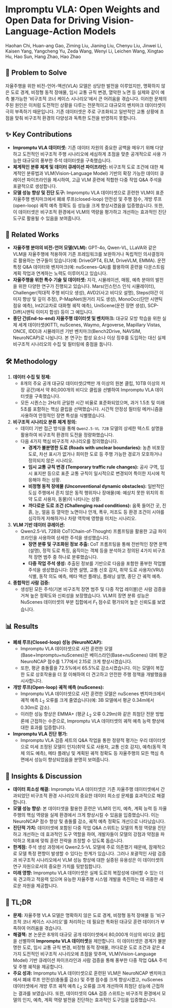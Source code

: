 # Impromptu VLA: Open Weights and Open Data for Driving Vision-Language-Action Models

Haohan Chi, Huan-ang Gao, Ziming Liu, Jianing Liu, Chenyu Liu, Jinwei Li, Kaisen Yang, Yangcheng Yu, Zeda Wang, Wenyi Li, Leichen Wang, Xingtao Hu, Hao Sun, Hang Zhao, Hao Zhao

## 🧩 Problem to Solve

자율주행을 위한 비전-언어-액션(VLA) 모델은 상당한 발전을 이루었지만, 명확하지 않은 도로 경계, 비정형 동적 장애물, 임시 교통 규칙 변경, 열악한 노면 등 실제와 같이 예측 불가능한 '비구조적 코너 케이스 시나리오'에서 큰 어려움을 겪습니다. 이러한 문제의 주된 원인은 이처럼 도전적인 상황을 다루는 전문적이고 대규모의 벤치마크 데이터셋이 극히 부족하기 때문입니다. 기존 데이터셋은 주로 구조화되고 일반적인 교통 상황에 초점을 맞춰 비구조적 환경의 다양성과 독특한 도전을 반영하지 못합니다.

## ✨ Key Contributions

- **Impromptu VLA 데이터셋:** 기존 데이터 자원의 중요한 공백을 메우기 위해 다양하고 도전적인 비구조적 주행 시나리오에 세심하게 초점을 맞춘 공개적으로 사용 가능한 대규모의 풍부한 주석 데이터셋을 구축했습니다.
- **체계적인 분류 체계 및 데이터 큐레이션 파이프라인:** 비구조적 도로 조건에 대한 체계적인 분류법과 VLM(Vision-Language Model) 기반의 확장 가능한 데이터 큐레이션 파이프라인을 제시하여, 고급 VLM 훈련에 적합한 다중 작업 Q&A 주석을 포괄적으로 생성합니다.
- **모델 성능 향상 및 진단 도구:** Impromptu VLA 데이터셋으로 훈련한 VLM이 표준 자율주행 벤치마크에서 폐쇄 루프(closed-loop) 안전성 및 주행 점수, 개방 루프(open-loop) 궤적 예측 정확도 등 성능을 크게 향상시켰음을 입증했습니다. 또한, 이 데이터셋은 비구조적 환경에서 VLM의 역량을 평가하고 개선하는 효과적인 진단 도구로 활용될 수 있음을 보여줍니다.

## 📎 Related Works

- **자율주행 분야의 비전-언어 모델(VLM):** GPT-4o, Qwen-VL, LLaVA와 같은 VLM을 자율주행에 적용하여 기존 프레임워크를 보완하거나 독립적인 의사결정자로 활용하는 연구들이 있습니다(예: DriveGPT4, ELM, DriveVLM, EMMA). 운전 특정 Q&A 데이터와 벤치마크(예: nuScenes-QA)를 활용하여 훈련을 다운스트림 계획 작업과 연계하는 노력도 이루어지고 있습니다.
- **자율주행을 위한 특수 기술 및 데이터셋:** 지각, 시뮬레이션, 매핑, 예측 분야의 발전을 위한 다양한 연구가 진행되고 있습니다. Mars(인스턴스 인식 시뮬레이터), Challenger(적대적 주행 비디오 생성), AVD2(사고 비디오 설명), Steps(야간 이미지 향상 및 깊이 추정), P-MapNet(원거리 지도 생성), MonoOcc(단안 시맨틱 점유 예측), Int2(교차로 대화형 궤적 예측), UniScene(운전 장면 생성), SCP-Diff(시맨틱 이미지 합성) 등이 그 예입니다.
- **종단 간(End-to-end) 자율주행 데이터셋 및 벤치마크:** 대규모 모방 학습을 위한 실제 세계 데이터셋(KITTI, nuScenes, Waymo, Argoverse, Mapillary Vistas, ONCE, IDD)과 시뮬레이션 기반 벤치마크(Bench2Drive, NAVSIM, NeuroNCAP)로 나뉩니다. 본 연구는 합성 요소나 이상 징후를 도입하는 대신 실제 비구조적 시나리오의 수집 및 필터링에 중점을 둡니다.

## 🛠️ Methodology

1. **데이터 수집 및 정제:**
   - 8개의 주요 공개 대규모 데이터셋(2백만 개 이상의 원본 클립, 10TB 이상의 저장 공간)에서 약 80,000개의 비디오 클립을 선별하여 Impromptu VLA 데이터셋을 구축했습니다.
   - 모든 시퀀스는 2Hz의 균일한 시간 비율로 표준화되었으며, 과거 1.5초 및 미래 5초를 포함하는 핵심 클립을 선택했습니다. 시간적 안정성 필터링 메커니즘을 사용하여 안정적인 장면 특성을 식별했습니다.
2. **비구조적 시나리오 분류 체계 정의:**
   - 데이터 기반 접근 방식을 통해 `Qwen2.5-VL 72B` 모델의 상세한 텍스트 설명을 활용하여 비구조적 환경의 도전을 정량화했습니다.
   - 다음 4가지 핵심 비구조적 시나리오를 정의했습니다.
     - **경계가 불분명한 도로 (Roads with unclear boundaries):** 농촌 비포장도로, 차선 표시가 없거나 희미한 도로 등 주행 가능한 경로가 모호하거나 정의되지 않은 시나리오.
     - **임시 교통 규칙 변경 (Temporary traffic rule changes):** 공사 구역, 임시 표지판 등으로 표준 교통 규칙이 일시적으로 변경되어 특이한 지시에 적응해야 하는 상황.
     - **비정형 동적 장애물 (Unconventional dynamic obstacles):** 일반적인 도심 주행에서 흔치 않은 동적 행위자나 장애물(예: 예상치 못한 위치의 취약 도로 사용자, 동물)이 나타나는 상황.
     - **까다로운 도로 조건 (Challenging road conditions):** 움푹 들어간 곳, 진흙, 눈, 얼음 등 열악한 노면이나 안개, 폭우, 저조도 등 환경 조건이 시야를 심각하게 저해하거나 차량 역학에 영향을 미치는 시나리오.
3. **VLM 기반 데이터 큐레이션:**
   - Qwen2.5-VL 72B와 CoT(Chain-of-Thought) 프롬프팅을 활용한 고급 파이프라인을 사용하여 상세한 주석을 생성했습니다.
     - **장면 분류 및 구조화된 정보 추출:** CoT 프롬프팅을 통해 전반적인 장면 문맥(설명), 정적 도로 특징, 움직이는 객체 등을 분석하고 정의된 4가지 비구조적 장면 범주 중 하나로 분류했습니다.
     - **다중 작업 주석 생성:** 추출된 정보를 기반으로 다음을 포함한 풍부한 작업별 주석을 생성했습니다: 장면 설명, 교통 신호 감지, 취약 도로 사용자(VRU) 식별, 동작 의도 예측, 메타 액션 플래닝, 플래닝 설명, 종단 간 궤적 예측.
4. **종합적인 사람 검증:**
   - 생성된 모든 주석(기본 비구조적 장면 범주 및 다중 작업 레이블)은 사람 검증을 거쳐 높은 정확도와 신뢰성을 보장했습니다. VLM의 장면 분류 성능은 NuScenes 데이터셋의 부분 집합에서 $F_1$ 점수로 평가되어 높은 신뢰도를 보였습니다.

## 📊 Results

- **폐쇄 루프(Closed-loop) 성능 (NeuroNCAP):**
  - Impromptu VLA 데이터셋으로 사전 훈련한 모델(Base+Impromptu+nuScenes)은 베이스라인(Base+nuScenes) 대비 평균 NeuroNCAP 점수를 1.77에서 2.15로 크게 향상시켰습니다.
  - 또한, 평균 충돌률을 72.5%에서 65.5%로 감소시켰습니다. 이는 모델이 복잡한 도로 상호작용을 더 잘 이해하여 더 견고하고 안전한 주행 정책을 개발했음을 시사합니다.
- **개방 루프(Open-loop) 궤적 예측 (nuScenes):**
  - Impromptu VLA 데이터셋으로 사전 훈련한 모델은 nuScenes 벤치마크에서 궤적 예측 $L_2$ 오류를 크게 줄였습니다(예: 3B 모델에서 평균 0.34m에서 0.30m로 감소).
  - 이러한 성능 향상은 EMMA+ (평균 $L_2$ 오류 0.29m)와 같은 최첨단 전문 방법론에 근접하는 수준으로, Impromptu VLA 데이터셋의 궤적 예측 능력 향상에 대한 효과를 입증합니다.
- **Impromptu VLA 진단 평가:**
  - Impromptu VLA 검증 세트의 Q&A 작업을 통한 정량적 평가는 우리 데이터셋으로 미세 조정된 모델이 인지(취약 도로 사용자, 교통 신호 감지), 예측(동적 객체 의도 예측), 메타 플래닝 및 계획된 궤적 정확도 등 자율주행의 모든 핵심 측면에서 성능이 향상되었음을 분명히 보여줍니다.

## 🧠 Insights & Discussion

- **데이터 희소성 해결:** Impromptu VLA 데이터셋은 기존 자율주행 데이터셋에서 간과되었던 비구조적 환경 시나리오의 중요한 데이터 희소성 문제를 효과적으로 해결합니다.
- **모델 성능 향상:** 본 데이터셋을 활용한 훈련은 VLM의 인지, 예측, 계획 능력 등 자율주행의 핵심 역량을 실제 환경에서 크게 향상시킬 수 있음을 입증했습니다. 이는 NeuroNCAP 점수 향상 및 충돌률 감소, 궤적 예측 정확도 개선으로 나타났습니다.
- **진단적 가치:** 데이터셋에 포함된 다중 작업 Q&A 스위트는 모델의 특정 역량을 진단하고 개선하는 데 효과적인 도구 역할을 하여, 개발자들이 모델의 강점과 약점을 파악하고 목표에 맞춰 훈련 전략을 조정할 수 있도록 돕습니다.
- **한계점:** 주석 생성 과정에서 Qwen2.5-VL 모델에 주로 의존했기 때문에, 잠재적으로 모델 특정 편향이 발생할 수 있다는 한계가 있습니다. 그러나 포괄적인 사람 검증과 비구조적 시나리오에서 VLM 성능 향상에 대한 실증된 유용성은 이 데이터셋의 연구 자원으로서의 중요한 가치를 뒷받침합니다.
- **미래 영향:** Impromptu VLA 데이터셋은 실제 도로의 복잡성에 대비할 수 있는 더욱 견고하고 적응력 있으며 유능한 자율주행 시스템 개발을 촉진하는 데 귀중한 새로운 자원을 제공합니다.

## 📌 TL;DR

- **문제:** 자율주행 VLA 모델은 명확하지 않은 도로 경계, 비정형 동적 장애물 등 '비구조적 코너 케이스 시나리오'를 처리하는 데 필요한 특화된 대규모 훈련 데이터가 부족하여 어려움을 겪습니다.
- **해결책:** 본 논문은 8개의 대규모 공개 데이터셋에서 80,000개 이상의 비디오 클립을 선별하여 **Impromptu VLA 데이터셋**을 제안합니다. 이 데이터셋은 경계가 불분명한 도로, 임시 교통 규칙 변경, 비정형 동적 장애물, 까다로운 도로 조건과 같은 4가지 도전적인 비구조적 시나리오에 초점을 맞추며, VLM(Vision-Language Model) 기반 큐레이션 파이프라인과 사람 검증을 통해 풍부한 다중 작업 Q&A 주석 및 주행 궤적을 제공합니다.
- **주요 성과:** Impromptu VLA 데이터셋으로 훈련된 VLM은 NeuroNCAP 벤치마크에서 폐쇄 루프 안전성(충돌률 감소) 및 주행 점수를 크게 향상시켰고, nuScenes 데이터셋에서 개방 루프 궤적 예측 $L_2$ 오류를 크게 개선하여 최첨단 성능에 근접하는 결과를 보였습니다. 또한, 데이터셋의 Q&A 검증 스위트는 비구조적 환경에서 모델의 인지, 예측, 계획 역량 발전을 진단하는 효과적인 도구임을 입증했습니다.

